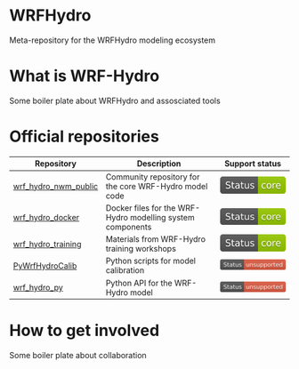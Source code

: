 # WRFHydro
Meta-repository for the WRFHydro modeling ecosystem

# What is WRF-Hydro
Some boiler plate about WRFHydro and assosciated tools

# Official repositories
|Repository|Description|Support status
|------|------|-----------|
[wrf_hydro_nwm_public](https://github.com/NCAR/wrf_hydro_nwm_public) | Community repository for the core WRF-Hydro model code| ![](https://github.com/NCAR/WRFHydro/blob/master/static/badges/Status-Core-green.svg) |
[wrf_hydro_docker](https://github.com/NCAR/wrf_hydro_docker) | Docker files for the WRF-Hydro modelling system components | ![](https://github.com/NCAR/WRFHydro/blob/master/static/badges/Status-Core-green.svg) |
[wrf_hydro_training](https://github.com/NCAR/wrf_hydro_training) | Materials from WRF-Hydro training workshops | ![](https://github.com/NCAR/WRFHydro/blob/master/static/badges/Status-Core-green.svg) |
[PyWrfHydroCalib](https://github.com/NCAR/PyWrfHydroCalib) | Python scripts for model calibration | ![](https://github.com/NCAR/WRFHydro/blob/master/static/badges/Status-unsupported-red.svg) |
[wrf_hydro_py](https://github.com/NCAR/wrf_hydro_py) | Python API for the WRF-Hydro model | ![](https://github.com/NCAR/WRFHydro/blob/master/static/badges/Status-unsupported-red.svg) |

# How to get involved
Some boiler plate about collaboration 
